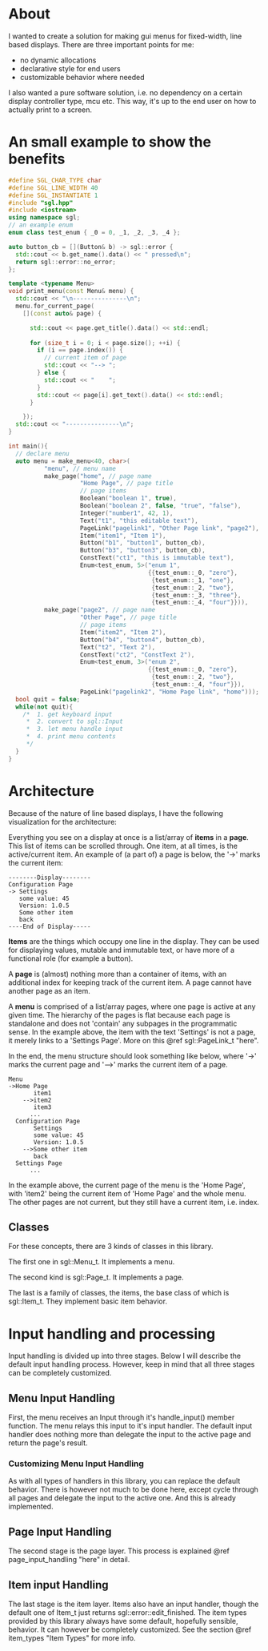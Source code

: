 # About
I wanted to create a solution for making gui menus for fixed-width, line based displays.
There are three important points for me:
 - no dynamic allocations
 - declarative style for end users
 - customizable behavior where needed

I also wanted a pure software solution, i.e. no dependency on a certain display controller type, mcu etc. This way, it's up to the end user on how to actually print to a screen.

# An small example to show the benefits
```cpp  
#define SGL_CHAR_TYPE char
#define SGL_LINE_WIDTH 40
#define SGL_INSTANTIATE 1
#include "sgl.hpp"
#include <iostream>
using namespace sgl;
// an example enum
enum class test_enum { _0 = 0, _1, _2, _3, _4 };

auto button_cb = [](Button& b) -> sgl::error {
  std::cout << b.get_name().data() << " pressed\n";
  return sgl::error::no_error;
};

template <typename Menu>
void print_menu(const Menu& menu) {
  std::cout << "\n---------------\n";
  menu.for_current_page(
    [](const auto& page) {

      std::cout << page.get_title().data() << std::endl;
      
      for (size_t i = 0; i < page.size(); ++i) {
        if (i == page.index()) {
          // current item of page
          std::cout << "--> ";
        } else {
          std::cout << "    ";
        }
        std::cout << page[i].get_text().data() << std::endl;
      }

    });
  std::cout << "---------------\n";
}

int main(){
  // declare menu
  auto menu = make_menu<40, char>(
          "menu", // menu name
          make_page("home", // page name
                    "Home Page", // page title
                    // page items
                    Boolean("boolean 1", true),
                    Boolean("boolean 2", false, "true", "false"),
                    Integer("number1", 42, 1),
                    Text("t1", "this editable text"),
                    PageLink("pagelink1", "Other Page link", "page2"),
                    Item("item1", "Item 1"),
                    Button("b1", "button1", button_cb),
                    Button("b3", "button3", button_cb),
                    ConstText("ct1", "this is immutable text"),
                    Enum<test_enum, 5>("enum 1",
                                       {{test_enum::_0, "zero"},
                                        {test_enum::_1, "one"},
                                        {test_enum::_2, "two"},
                                        {test_enum::_3, "three"},
                                        {test_enum::_4, "four"}})),
          make_page("page2", // page name
                    "Other Page", // page title
                    // page items
                    Item("item2", "Item 2"),
                    Button("b4", "button4", button_cb),
                    Text("t2", "Text 2"),
                    ConstText("ct2", "ConstText 2"),
                    Enum<test_enum, 3>("enum 2",
                                       {{test_enum::_0, "zero"},
                                        {test_enum::_2, "two"},
                                        {test_enum::_4, "four"}}),
                    PageLink("pagelink2", "Home Page link", "home")));
  bool quit = false;
  while(not quit){
    /*  1. get keyboard input
     *  2. convert to sgl::Input
     *  3. let menu handle input
     *  4. print menu contents
     */
  }
}
```


# Architecture
Because of the nature of line based displays, I have the following visualization for the architecture:

Everything you see on a display at once is a list/array of **items** in a **page**. This list of items can be scrolled through. One item, at all times, is the active/current item.
An example of (a part of) a page is below, the '->' marks the current item:

    --------Display--------
    Configuration Page
    -> Settings
       some value: 45 
       Version: 1.0.5
       Some other item
       back
    ----End of Display-----

**Items** are the things which occupy one line in the display. They can be used for displaying values, mutable and immutable text, or have more of a functional role (for example a button).

A **page** is (almost) nothing more than a container of items, with an additional index for keeping track of the current item. A page cannot have another page as an item. 

A **menu** is comprised of a list/array pages, where one page is active at any given time. The hierarchy of the pages is flat because each page is standalone and does not 'contain' any subpages in the programmatic sense. In the example above, the item with the text 'Settings' is not a page, it merely links to a 'Settings Page'. More on this @ref sgl::PageLink_t "here".

In the end, the menu structure should look something like below, where '->' marks the current page and '-->' marks the current item of a page.

    Menu
    ->Home Page
           item1
        -->item2
           item3
          ...
      Configuration Page
           Settings
           some value: 45 
           Version: 1.0.5
        -->Some other item
           back
      Settings Page
          ...

In the example above, the current page of the menu is the 'Home Page', with 'item2' being the current item of 'Home Page' and the whole menu.
The other pages are not current, but they still have a current item, i.e. index.

## Classes
For these concepts, there are 3 kinds of classes in this library. 

The first one in sgl::Menu_t. It implements a menu. 

The second kind is sgl::Page_t. It implements a page. 

The last is a family of classes, the items, the base class of which is sgl::Item_t. They implement basic item behavior.



# Input handling and processing
Input handling is divided up into three stages. Below I will describe the default input handling process. However, keep in mind that all three stages can be completely customized.

## Menu Input Handling
First, the menu receives an Input through it's handle_input() member function. The menu relays this input to it's input handler. The default input handler does nothing more than delegate the input to the active page and return the page's result.

### Customizing Menu Input Handling
As with all types of handlers in this library, you can replace the default behavior. There is however not much to be done here, except cycle through all pages and delegate the input to the active one. And this is already implemented.


## Page Input Handling
The second stage is the page layer. This process is explained @ref page_input_handling "here" in detail.


## Item input Handling
The last stage is the item layer. Items also have an input handler, though the default one of Item_t just returns sgl::error::edit_finished. The item types provided by this library always have some default, hopefully sensible, behavior. It can however be completely customized. See the section @ref item_types "Item Types" for more info.
